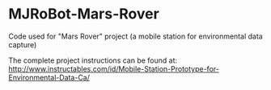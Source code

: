 # MJRoBot-Mars-Rover
Code used for "Mars Rover" project (a mobile station for environmental data capture) 

The complete project instructions can be found at:
http://www.instructables.com/id/Mobile-Station-Prototype-for-Environmental-Data-Ca/

